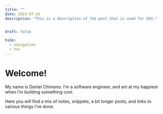 ```yaml
---
title: ""
date: 2023-07-24
description: "This is a description of the post that is used for SEO."


draft: false

hide:
  - navigation
  - toc
---
```


# Welcome!

My name is Daniel Chimeno. I’m a software engineer, and am at my happiest when I’m building something cool.

Here you will find a mix of notes, snippets, a bit longer posts, and links to various things I’ve done.






